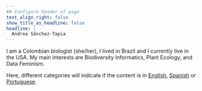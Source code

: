 ```yaml
---
## Configure header of page
text_align_right: false
show_title_as_headline: false
headline: |
  Andrea Sánchez-Tapia
---
```


<!--if show_title_as_headline: false it will display About-->

<!-- this is a subheadline -->
I am a Colombian biologist (she/her), I lived in Brazil and I currently live in the USA. My main interests are Biodiversity Informatics, Plant Ecology, and Data Feminism. 

Here, different categories will indicate if the content is in [English](/categories/english/), [Spanish](/categories/español/) or [Portuguese](/categories/português/). 
